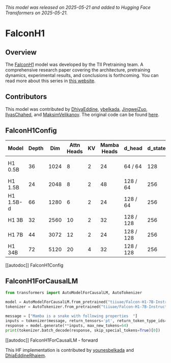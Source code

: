 <!--Copyright 2025 The HuggingFace Team. All rights reserved.
Licensed under the Apache License, Version 2.0 (the "License"); you may not use this file except in compliance with
the License. You may obtain a copy of the License at
http://www.apache.org/licenses/LICENSE-2.0
Unless required by applicable law or agreed to in writing, software distributed under the License is distributed on
an "AS IS" BASIS, WITHOUT WARRANTIES OR CONDITIONS OF ANY KIND, either express or implied. See the License for the
specific language governing permissions and limitations under the License.
⚠️ Note that this file is in Markdown but contain specific syntax for our doc-builder (similar to MDX) that may not be
rendered properly in your Markdown viewer.
-->
*This model was released on 2025-05-21 and added to Hugging Face Transformers on 2025-05-21.*

# FalconH1

## Overview

The [FalconH1](https://huggingface.co/blog/tiiuae/falcon-h1) model was developed by the TII Pretraining team. A comprehensive research paper covering the architecture, pretraining dynamics, experimental results, and conclusions is forthcoming. You can read more about this series in [this website](https://github.com/tiiuae/Falcon-H1).

## Contributors

This model was contributed by [DhiyaEddine](https://huggingface.co/DhiyaEddine), [ybelkada](https://huggingface.co/ybelkada), [JingweiZuo](https://huggingface.co/JingweiZuo), [IlyasChahed](https://huggingface.co/IChahed), and [MaksimVelikanov](https://huggingface.co/yellowvm).
The original code can be found [here](https://github.com/tiiuae/Falcon-H1).

## FalconH1Config

| Model     | Depth | Dim  | Attn Heads | KV | Mamba Heads | d_head       | d_state | Ctx Len        |
|-----------|--------|------|------------|----|--------------|--------------|------|-----------------|
| H1 0.5B   | 36     | 1024 | 8          | 2  | 24           | 64 / 64      | 128  | 4K, 16K-SFT     |
| H1 1.5B   | 24     | 2048 | 8          | 2  | 48           | 128 / 64     | 256  | 128K            |
| H1 1.5B-d | 66     | 1280 | 6          | 2  | 24           | 128 / 64     | 256  | 128K            |
| H1 3B     | 32     | 2560 | 10         | 2  | 32           | 128 / 128    | 256  | 128K            |
| H1 7B     | 44     | 3072 | 12         | 2  | 24           | 128 / 128    | 256  | 256K            |
| H1 34B    | 72     | 5120 | 20         | 4  | 32           | 128 / 128    | 256  | 256K            |

[[autodoc]] FalconH1Config

<!---
## Usage Tips
Tips: 
- The architecture is based on Mamba-2 models.
## FalconH1Model
[[autodoc]] FalconH1Model
    - forward
-->

## FalconH1ForCausalLM

```python
from transformers import AutoModelForCausalLM, AutoTokenizer

model = AutoModelForCausalLM.from_pretrained("tiiuae/Falcon-H1-7B-Instruct")
tokenizer = AutoTokenizer.from_pretrained("tiiuae/Falcon-H1-7B-Instruct")

message = ["Mamba is a snake with following properties  "]
inputs = tokenizer(message, return_tensors='pt', return_token_type_ids=False)
response = model.generate(**inputs, max_new_tokens=64)
print(tokenizer.batch_decode(response, skip_special_tokens=True)[0])
```

[[autodoc]] FalconH1ForCausalLM
    - forward

This HF implementation is contributed by [younesbelkada](https://github.com/younesbelkada) and [DhiaEddineRhaiem](https://github.com/dhiaEddineRhaiem).